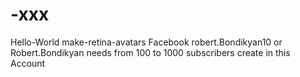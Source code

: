 # -xxx
Hello-World make-retina-avatars
Facebook robert.Bondikyan10
or Robert.Bondikyan needs
    from 100 to 1000 subscribers
      create in this Account
      

